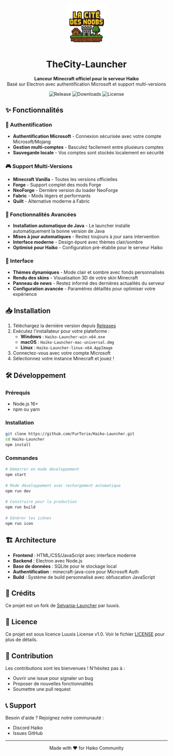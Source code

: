 <p align="center"><img src="../src/assets/images/icon.png" alt="icon-launcher" width="128"></p>

<h1 align="center">TheCity-Launcher</h1>

<p align="center">
  <strong>Lanceur Minecraft officiel pour le serveur Haiko</strong><br>
  Basé sur Electron avec authentification Microsoft et support multi-versions
</p>

<p align="center">
  <img src="https://img.shields.io/github/release/FurTorie/Haiko-Launcher.svg" alt="Release">
  <img src="https://img.shields.io/github/downloads/FurTorie/Haiko-Launcher/total.svg" alt="Downloads">
  <img src="https://img.shields.io/github/license/FurTorie/Haiko-Launcher.svg" alt="License">
</p>

## ✨ Fonctionnalités

### 🔐 Authentification
- **Authentification Microsoft** - Connexion sécurisée avec votre compte Microsoft/Mojang
- **Gestion multi-comptes** - Basculez facilement entre plusieurs comptes
- **Sauvegarde locale** - Vos comptes sont stockés localement en sécurité

### 🎮 Support Multi-Versions
- **Minecraft Vanilla** - Toutes les versions officielles
- **Forge** - Support complet des mods Forge
- **NeoForge** - Dernière version du loader NeoForge
- **Fabric** - Mods légers et performants
- **Quilt** - Alternative moderne à Fabric

### 🚀 Fonctionnalités Avancées
- **Installation automatique de Java** - Le launcher installe automatiquement la bonne version de Java
- **Mises à jour automatiques** - Restez toujours à jour sans intervention
- **Interface moderne** - Design épuré avec thèmes clair/sombre
- **Optimisé pour Haiko** - Configuration pré-établie pour le serveur Haiko

### 🎨 Interface
- **Thèmes dynamiques** - Mode clair et sombre avec fonds personnalisés
- **Rendu des skins** - Visualisation 3D de votre skin Minecraft
- **Panneau de news** - Restez informé des dernières actualités du serveur
- **Configuration avancée** - Paramètres détaillés pour optimiser votre expérience

## 📥 Installation

1. Téléchargez la dernière version depuis [Releases](https://github.com/FurTorie/Haiko-Launcher/releases)
2. Exécutez l'installateur pour votre plateforme :
   - **Windows** : `Haiko-Launcher-win-x64.exe`
   - **macOS** : `Haiko-Launcher-mac-universal.dmg`
   - **Linux** : `Haiko-Launcher-linux-x64.AppImage`
3. Connectez-vous avec votre compte Microsoft
4. Sélectionnez votre instance Minecraft et jouez !

## 🛠️ Développement

### Prérequis
- Node.js 16+
- npm ou yarn

### Installation
```bash
git clone https://github.com/FurTorie/Haiko-Launcher.git
cd Haiko-Launcher
npm install
```

### Commandes
```bash
# Démarrer en mode développement
npm start

# Mode développement avec rechargement automatique
npm run dev

# Construire pour la production
npm run build

# Générer les icônes
npm run icon
```

## 🏗️ Architecture

- **Frontend** : HTML/CSS/JavaScript avec interface moderne
- **Backend** : Electron avec Node.js
- **Base de données** : SQLite pour le stockage local
- **Authentification** : minecraft-java-core pour Microsoft Auth
- **Build** : Système de build personnalisé avec obfuscation JavaScript

## 📝 Crédits

Ce projet est un fork de [Selvania-Launcher](https://github.com/luuxis/Selvania-Launcher) par luuxis.

## 📄 Licence

Ce projet est sous licence Luuxis License v1.0. Voir le fichier [LICENSE](https://github.com/FurTorie/Haiko-Launcher/blob/master/LICENSE.md) pour plus de détails.

## 🤝 Contribution

Les contributions sont les bienvenues ! N'hésitez pas à :
- Ouvrir une issue pour signaler un bug
- Proposer de nouvelles fonctionnalités
- Soumettre une pull request

## 📞 Support

Besoin d'aide ? Rejoignez notre communauté :
- Discord Haiko
- Issues GitHub

---

<p align="center">Made with ❤️ for Haiko Community</p>
